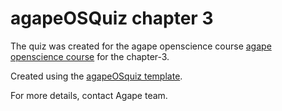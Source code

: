 # agapeOSQuiz chapter 3

The quiz was created for the agape openscience course [agape openscience course](https://sa1987.github.io/OpenDoorProject) for the chapter-3. 

Created using the [agapeOSquiz template](https://github.com/sa1987/agapeOSQuiz).


For more details, contact Agape team. 

